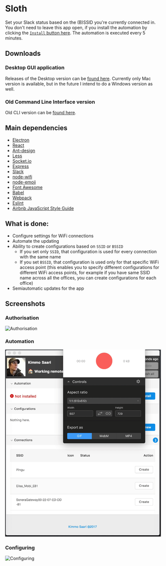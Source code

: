 # Sloth

Set your Slack status based on the (B)SSID you're currently connected in.
You don't need to leave this app open, if you install the automation by clicking the [`Install` button here](#automation).
The automation is executed every 5 minutes.

## Downloads

### Desktop GUI application

Releases of the Desktop version can be [found here](https://github.com/sc5/sloth/releases).
Currently only Mac version is available, but in the future I intend to do a Windows version as well.

### Old Command Line Interface version

Old CLI version can be [found here](https://github.com/sc5/sloth/tree/cli).

## Main dependencies

* [Electron](https://github.com/electron/electron)
* [React](https://github.com/facebook/react)
* [Ant-design](https://ant.design/docs/react/introduce)
* [Less](https://github.com/less/less.js)
* [Socket.io](https://github.com/socketio/socket.io/)
* [Express](https://github.com/expressjs/express)
* [Slack](https://github.com/smallwins/slack)
* [node-wifi](https://github.com/elqui-app/node-wifi)
* [node-emoji](https://github.com/omnidan/node-emoji)
* [Font Awesome](https://github.com/FortAwesome/Font-Awesome)
* [Babel](https://github.com/babel/babel)
* [Webpack](https://github.com/webpack/webpack)
* [Eslint](https://github.com/eslint/eslint)
* [Airbnb JavaScript Style Guide](https://github.com/airbnb/javascript)

## What is done:

* Configure settings for WiFi connections
* Automate the updating
* Ability to create configurations based on `SSID` or `BSSID`
  * If you set only `SSID`, that configuration is used for every connection with the same name
  * If you set `BSSID`, that configuration is used only for that specific WiFi access point (this enables you to specify different configurations for different WiFi access points, for example if you have same SSID name across all the offices, you can create configurations for each office)
* Semiautomatic updates for the app

## Screenshots

### Authorisation
![Authorisation](screenshots/authorisation.gif)

### Automation
![Automation](screenshots/automation.gif)

### Configuring
![Configuring](screenshots/configuring.gif)
